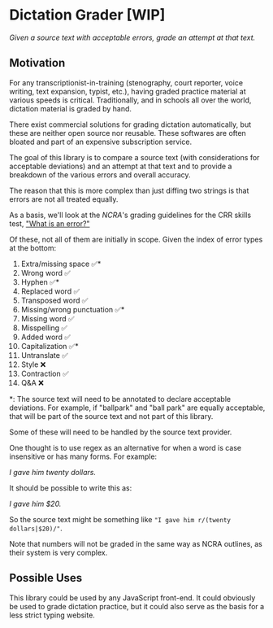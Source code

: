 # Dictation Grader [WIP]

*Given a source text with acceptable errors, grade an attempt at that text.*

<!-- Library created with https://github.com/alexjoverm/typescript-library-starter -->

## Motivation

For any transcriptionist-in-training (stenography, court reporter, voice writing, text expansion, typist, etc.), having graded practice material at various speeds is critical. Traditionally, and in schools all over the world, dictation material is graded by hand.

There exist commercial solutions for grading dictation automatically, but these are neither open source nor reusable. These softwares are often bloated and part of an expensive subscription service.

The goal of this library is to compare a source text (with considerations for acceptable deviations) and an attempt at that text and to provide a breakdown of the various errors and overall accuracy.

The reason that this is more complex than just diffing two strings is that errors are not all treated equally.

As a basis, we'll look at the *NCRA*'s grading guidelines for the CRR skills test, ["What is an error?"](https://www.ncra.org/docs/default-source/uploadedfiles/certification/crr-what-is-an-error.pdf)

Of these, not all of them are initially in scope. Given the index of error types at the bottom:

1. Extra/missing space ✅*
1. Wrong word ✅
1. Hyphen ✅*
1. Replaced word ✅
1. Transposed word ✅
1. Missing/wrong punctuation ✅*
1. Missing word ✅
1. Misspelling ✅
1. Added word ✅
1. Capitalization ✅*
1. Untranslate ✅
1. Style ❌
1. Contraction ✅
1. Q&A ❌

\*: The source text will need to be annotated to declare acceptable deviations. For example, if "ballpark" and "ball park" are equally acceptable, that will be part of the source text and not part of this library.

Some of these will need to be handled by the source text provider.

One thought is to use regex as an alternative for when a word is case insensitive or has many forms. For example:

*I gave him twenty dollars.*

It should be possible to write this as:

*I gave him $20.*

So the source text might be something like `"I gave him r/(twenty dollars|$20)/"`.

Note that numbers will not be graded in the same way as NCRA outlines, as their system is very complex.

## Possible Uses

This library could be used by any JavaScript front-end. It could obviously be used to grade dictation practice, but it could also serve as the basis for a less strict typing website.
